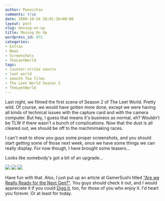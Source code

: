 ```yaml
---
author: Pwnocchio
comments: true
date: 2008-10-24 20:01:26+00:00
layout: post
slug: moving-on-up
title: Moving On Up
wordpress_id: 972
categories:
- Extras
- News
- Screenshots
- TheLeetWorld
tags:
- counter-strike source
- leet world
- smooth few films
- The Leet World Season 2
- TheLeetWorld
---
```


Last night, we filmed the first scene of Season 2 of The Leet World. Pretty wild. Of course, we would have gotten more done, except we were having all kinds of technical issues with the capture card and with the camera computer. But hey, I guess that means it's business as normal, eh? Wouldn't be TLW if there wasn't a bunch of complications. Now that the dust is all cleared out, we should be off to the machinimaking races.

I can't wait to show you guys some proper screenshots, and you should start getting some of those next week, once we have some things we can really display. For now though, I have brought some teasers...

Looks like somebody's got a bit of an upgrade...

[![](http://smoothfewfilms.com/wp-content/uploads/2008/10/tlw200_screen1-128x72.jpg)](http://smoothfewfilms.com/wp-content/uploads/2008/10/tlw200_screen1.jpg) [![](http://smoothfewfilms.com/wp-content/uploads/2008/10/tlw200_screen2-128x72.jpg)](http://smoothfewfilms.com/wp-content/uploads/2008/10/tlw200_screen2.jpg) [![](http://smoothfewfilms.com/wp-content/uploads/2008/10/tlw200_screen3-128x72.jpg)](http://smoothfewfilms.com/wp-content/uploads/2008/10/tlw200_screen3.jpg)

Have fun with that. Also, I just put up an article at GamerSushi titled ["Are we Really Ready for the Next Gen?"](http://gamersushi.com/2008/10/24/are-we-really-ready-for-next-gen/). You guys should check it out, and I would appreciate it if you could [Digg it](http://digg.com/gaming_news/Are_We_Really_Ready_For_Next_Gen), too, for those of you who enjoy it. I'd heart you forever. Or at least for today.
